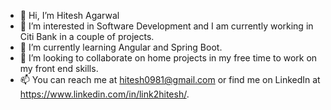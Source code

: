 - 👋 Hi, I’m Hitesh Agarwal 
- 👀 I’m interested in Software Development and I am currently working in Citi Bank in a couple of projects.
- 🌱 I’m currently learning Angular and Spring Boot.
- 💞️ I’m looking to collaborate on home projects in my free time to work on my front end skills.
- 📫 You can reach me at hitesh0981@gmail.com or find me on LinkedIn at https://www.linkedin.com/in/link2hitesh/.

<!---
link2hitesh/link2hitesh is a ✨ special ✨ repository because its `README.md` (this file) appears on your GitHub profile.
You can click the Preview link to take a look at your changes.
--->
